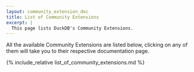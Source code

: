 ```yaml
---
layout: community_extension_doc
title: List of Community Extensions
excerpt: |
  This page lists DuckDB's Community Extensions.
---
```


All the available Community Extensions are listed below, clicking on any of them will take you to their respective documentation page.

{% include_relative list_of_community_extensions.md %}
